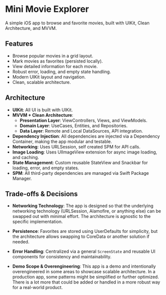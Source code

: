 # Mini Movie Explorer

A simple iOS app to browse and favorite movies, built with UIKit, Clean Architecture, and MVVM.

## Features

- Browse popular movies in a grid layout.
- Mark movies as favorites (persisted locally).
- View detailed information for each movie.
- Robust error, loading, and empty state handling.
- Modern UIKit layout and navigation.
- Clean, scalable architecture.

## Architecture

- **UIKit**: All UI is built with UIKit.
- **MVVM + Clean Architecture**: 
  - **Presentation Layer**: ViewControllers, Views, and ViewModels.
  - **Domain Layer**: UseCases, Entities, and Repositories.
  - **Data Layer**: Remote and Local DataSources, API integration.
- **Dependency Injection**: All dependencies are injected via a Dependency Container, making the app modular and testable.
- **Networking**: Uses URLSession, self created SPM for API calls.
- **Image Loading**: Uses UIImageView extension for async image loading, and caching.
- **State Management**: Custom reusable StateView and Snackbar for loading, error, and empty states.
- **SPM**: All third-party dependencies are managed via Swift Package Manager.

## Trade-offs & Decisions

- **Networking Technology**: The app is designed so that the underlying networking technology (URLSession, Alamofire, or anything else) can be swapped out with minimal effort. The architecture is agnostic to the specific implementation.
- **Persistence**: Favorites are stored using UserDefaults for simplicity, but the architecture allows swapping to CoreData or another solution if needed.
- **Error Handling**: Centralized via a general `ScreenState` and reusable UI components for consistency and maintainability.

- **Demo Scope & Overengineering**: This app is a demo and intentionally overengineered in some areas to showcase scalable architecture. In a production app, some patterns might be simplified or further optimized. There is a lot more that could be added or handled in a more robust way for a real-world product.
